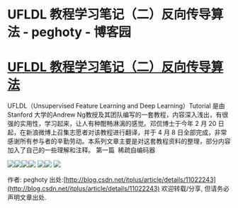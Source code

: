 
# UFLDL 教程学习笔记（二）反向传导算法 - peghoty - 博客园






# [UFLDL 教程学习笔记（二）反向传导算法](https://www.cnblogs.com/peghoty/p/3798548.html)
UFLDL（Unsupervised Feature Learning and Deep Learning）Tutorial 是由 Stanford 大学的Andrew Ng教授及其团队编写的一套教程，内容深入浅出，有很强的实用性，学习起来，让人有种酣畅淋漓的感觉。邓侃博士于今年 2 月 20 日起，在新浪微博上召集志愿者对该教程进行翻译，并于 4 月 8 日全部完成，非常感谢所有参与者的辛勤劳动。本系列文章主要是对这套教程资料的整理，部分内容加入了自己的一些理解和注释。
第一篇  稀疏自编码器

![](http://img.blog.csdn.net/20130903232840031)![](http://img.blog.csdn.net/20130903232922437)![](http://img.blog.csdn.net/20140523095625125)![](http://img.blog.csdn.net/20140523095631484)
![](http://img.blog.csdn.net/20130908234857968)![](http://img.blog.csdn.net/20130908233903687)
![](http://img.blog.csdn.net/20140116111256375?watermark/2/text/aHR0cDovL2Jsb2cuY3Nkbi5uZXQvaXRwbHVz/font/5a6L5L2T/fontsize/400/fill/I0JBQkFCMA==/dissolve/70/gravity/SouthEast)


作者: peghoty
出处:[http://blog.csdn.net/itplus/article/details/11022243](http://blog.csdn.net/itplus/article/details/11022243)
欢迎转载/分享, 但请务必声明文章出处.





